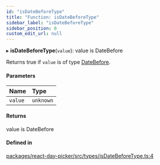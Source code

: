 ```yaml
---
id: "isDateBeforeType"
title: "Function: isDateBeforeType"
sidebar_label: "isDateBeforeType"
sidebar_position: 0
custom_edit_url: null
---
```


▸ **isDateBeforeType**(`value`): value is DateBefore

Returns true if `value` is of type [DateBefore](../types/DateBefore).

#### Parameters

| Name | Type |
| :------ | :------ |
| `value` | `unknown` |

#### Returns

value is DateBefore

#### Defined in

[packages/react-day-picker/src/types/isDateBeforeType.ts:4](https://github.com/gpbl/react-day-picker/blob/6bc3b9d0/packages/react-day-picker/src/types/isDateBeforeType.ts#L4)
